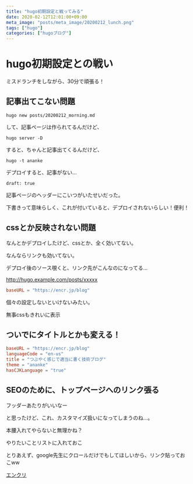 ```yaml
---
title: "hugo初期設定と戦ってみる"
date: 2020-02-12T12:01:00+09:00
meta_image: "posts/meta_image/20200212_lunch.png"
tags: ["hugo"]
categories: ["hugoブログ"]
---
```

# hugo初期設定との戦い
ミスドランチをしながら、30分で頑張る！

## 記事出てこない問題

```
hugo new posts/20200212_morning.md
```

して、記事ページは作られてるんだけど、

```
hugo server -D
```

すると、ちゃんと記事出てくるんだけど、

```
hugo -t ananke
```

デプロイすると、記事がない…

```
draft: true
```

記事ページのヘッダーにこいつがいたせいだった。

下書きって意味らしく、これが付いていると、デプロイされないらしい！便利！

## cssとか反映されない問題

なんとかデプロイしたけど、cssとか、全く効いてない。

なんならリンクも効いてない。

デプロイ後のソース覗くと、リンク先がこんなのになってる…

http://hugo.example.com/posts/xxxxx

```toml:config.toml
baseURL = "https://encr.jp/blog"
```

個々の設定しないといけないみたい。

無事cssもきれいに表示

## ついでにタイトルとかも変える！

```toml:config.toml
baseURL = "https://encr.jp/blog"
languageCode = "en-us"
title = "つぶやく感じで適当に書く技術ブログ"
theme = "ananke"
hasCJKLanguage = "true"
```

## SEOのために、トップページへのリンク張る

フッダーあたりがいいなー

と思ったけど、これ、カスタマイズ扱いになってしまうのね…。

本腰入れてやらないと無理かね？

やりたいことリストに入れておこ

とりあえず、google先生にクロールだけでもしてほしいから、リンク貼っておこww

[エンクリ](https://encr.jp)